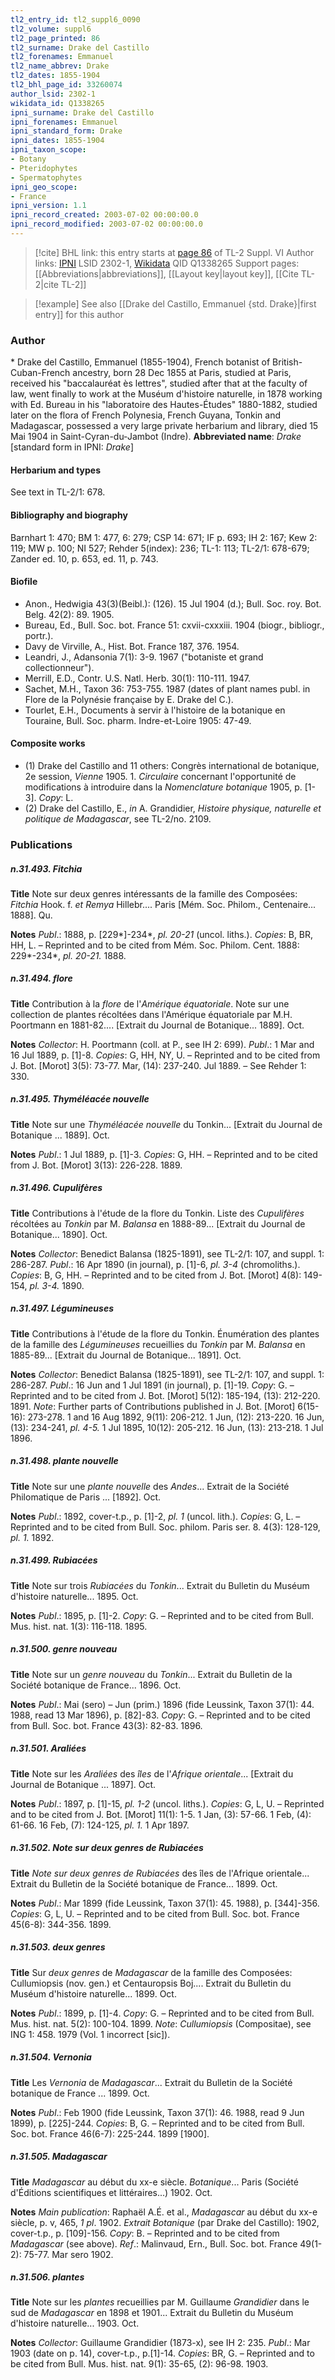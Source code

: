 ```yaml
---
tl2_entry_id: tl2_suppl6_0090
tl2_volume: suppl6
tl2_page_printed: 86
tl2_surname: Drake del Castillo
tl2_forenames: Emmanuel
tl2_name_abbrev: Drake
tl2_dates: 1855-1904
tl2_bhl_page_id: 33260074
author_lsid: 2302-1
wikidata_id: Q1338265
ipni_surname: Drake del Castillo
ipni_forenames: Emmanuel
ipni_standard_form: Drake
ipni_dates: 1855-1904
ipni_taxon_scope: 
- Botany
- Pteridophytes
- Spermatophytes
ipni_geo_scope: 
- France
ipni_version: 1.1
ipni_record_created: 2003-07-02 00:00:00.0
ipni_record_modified: 2003-07-02 00:00:00.0
---
```


> [!cite] BHL link: this entry starts at [page 86](https://www.biodiversitylibrary.org/page/33260074) of TL-2 Suppl. VI
> Author links: [IPNI](https://www.ipni.org/a/2302-1) LSID 2302-1, [Wikidata](https://www.wikidata.org/wiki/Q1338265) QID Q1338265
> Support pages: [[Abbreviations|abbreviations]], [[Layout key|layout key]], [[Cite TL-2|cite TL-2]]

> [!example] See also [[Drake del Castillo, Emmanuel {std. Drake}|first entry]] for this author

### Author

\* Drake del Castillo, Emmanuel (1855-1904), French botanist of British-Cuban-French ancestry, born 28 Dec 1855 at Paris, studied at Paris, received his "baccalauréat ès lettres", studied after that at the faculty of law, went finally to work at the Muséum d'histoire naturelle, in 1878 working with Ed. Bureau in his "laboratoire des Hautes-Études" 1880-1882, studied later on the flora of French Polynesia, French Guyana, Tonkin and Madagascar, possessed a very large private herbarium and library, died 15 Mai 1904 in Saint-Cyran-du-Jambot (Indre). 
**Abbreviated name**: *Drake* \[standard form in IPNI: *Drake*\]

#### Herbarium and types

See text in TL-2/1: 678.

#### Bibliography and biography

Barnhart 1: 470; BM 1: 477, 6: 279; CSP 14: 671; IF p. 693; IH 2: 167; Kew 2: 119; MW p. 100; NI 527; Rehder 5(index): 236; TL-1: 113; TL-2/1: 678-679; Zander ed. 10, p. 653, ed. 11, p. 743.

#### Biofile

- Anon., Hedwigia 43(3)(Beibl.): (126). 15 Jul 1904 (d.); Bull. Soc. roy. Bot. Belg. 42(2): 89. 1905.
- Bureau, Ed., Bull. Soc. bot. France 51: cxvii-cxxxiii. 1904 (biogr., bibliogr., portr.).
- Davy de Virville, A., Hist. Bot. France 187, 376. 1954.
- Leandri, J., Adansonia 7(1): 3-9. 1967 ("botaniste et grand collectionneur").
- Merrill, E.D., Contr. U.S. Natl. Herb. 30(1): 110-111. 1947.
- Sachet, M.H., Taxon 36: 753-755. 1987 (dates of plant names publ. in Flore de la Polynésie française by E. Drake del C.).
- Tourlet, E.H., Documents à servir à l'histoire de la botanique en Touraine, Bull. Soc. pharm. Indre-et-Loire 1905: 47-49.

#### Composite works

- (1) Drake del Castillo and 11 others: Congrès international de botanique, 2e session, *Vienne* 1905. 1. *Circulaire* concernant l'opportunité de modifications à introduire dans la *Nomenclature botanique* 1905, p. \[1-3\]. *Copy*: L.
- (2) Drake del Castillo, E., *in* A. Grandidier, *Histoire physique, naturelle et politique de Madagascar*, see TL-2/no. 2109.

### Publications

##### n.31.493. Fitchia

**Title**
Note sur deux genres intéressants de la famille des Composées: *Fitchia* Hook. f. *et Remya* Hillebr.... Paris \[Mém. Soc. Philom., Centenaire... 1888\]. Qu.

**Notes**
*Publ*.: 1888, p. \[229\*\]-234\*, *pl. 20-21* (uncol. liths.). *Copies*: B, BR, HH, L. – Reprinted and to be cited from Mém. Soc. Philom. Cent. 1888: 229\*-234\*, *pl. 20-21.* 1888.

##### n.31.494. flore

**Title**
Contribution à la *flore* de l'*Amérique équatoriale*. Note sur une collection de plantes récoltées dans l'Amérique équatoriale par M.H. Poortmann en 1881-82.... \[Extrait du Journal de Botanique... 1889\]. Oct.

**Notes**
*Collector*: H. Poortmann (coll. at P., see IH 2: 699).
*Publ*.: 1 Mar and 16 Jul 1889, p. \[1\]-8. *Copies*: G, HH, NY, U. – Reprinted and to be cited from J. Bot. \[Morot\] 3(5): 73-77. Mar, (14): 237-240. Jul 1889. – See Rehder 1: 330.

##### n.31.495. Thyméléacée nouvelle

**Title**
Note sur une *Thyméléacée nouvelle* du Tonkin... \[Extrait du Journal de Botanique ... 1889\]. Oct.

**Notes**
*Publ*.: 1 Jul 1889, p. \[1\]-3. *Copies*: G, HH. – Reprinted and to be cited from J. Bot. \[Morot\] 3(13): 226-228. 1889.

##### n.31.496. Cupulifères

**Title**
Contributions à l'étude de la flore du Tonkin. Liste des *Cupulifères* récoltées au *Tonkin* par M. *Balansa* en 1888-89... \[Extrait du Journal de Botanique... 1890\]. Oct.

**Notes**
*Collector*: Benedict Balansa (1825-1891), see TL-2/1: 107, and suppl. 1: 286-287.
*Publ*.: 16 Apr 1890 (in journal), p. \[1\]-6, *pl. 3-4* (chromoliths.). *Copies*: B, G, HH. – Reprinted and to be cited from J. Bot. \[Morot\] 4(8): 149-154, *pl. 3-4.* 1890.

##### n.31.497. Légumineuses

**Title**
Contributions à l'étude de la flore du Tonkin. Énumération des plantes de la famille des *Légumineuses* recueillies du *Tonkin* par M. *Balansa* en 1885-89... \[Extrait du Journal de Botanique... 1891\]. Oct.

**Notes**
*Collector*: Benedict Balansa (1825-1891), see TL-2/1: 107, and suppl. 1: 286-287.
*Publ*.: 16 Jun and 1 Jul 1891 (in journal), p. \[1\]-19. *Copy*: G. – Reprinted and to be cited from J. Bot. \[Morot\] 5(12): 185-194, (13): 212-220. 1891.
*Note*: Further parts of Contributions published in J. Bot. \[Morot\] 6(15-16): 273-278. 1 and 16 Aug 1892, 9(11): 206-212. 1 Jun, (12): 213-220. 16 Jun, (13): 234-241, *pl. 4-5.* 1 Jul 1895, 10(12): 205-212. 16 Jun, (13): 213-218. 1 Jul 1896.

##### n.31.498. plante nouvelle

**Title**
Note sur une *plante nouvelle* des *Andes*... Extrait de la Société Philomatique de Paris ... \[1892\]. Oct.

**Notes**
*Publ*.: 1892, cover-t.p., p. \[1\]-2, *pl. 1* (uncol. lith.). *Copies*: G, L. – Reprinted and to be cited from Bull. Soc. philom. Paris ser. 8. 4(3): 128-129, *pl. 1.* 1892.

##### n.31.499. Rubiacées

**Title**
Note sur trois *Rubiacées* du *Tonkin*... Extrait du Bulletin du Muséum d'histoire naturelle... 1895. Oct.

**Notes**
*Publ*.: 1895, p. \[1\]-2. *Copy*: G. – Reprinted and to be cited from Bull. Mus. hist. nat. 1(3): 116-118. 1895.

##### n.31.500. genre nouveau

**Title**
Note sur un *genre nouveau* du *Tonkin*... Extrait du Bulletin de la Société botanique de France... 1896. Oct.

**Notes**
*Publ*.: Mai (sero) – Jun (prim.) 1896 (fide Leussink, Taxon 37(1): 44. 1988, read 13 Mar 1896), p. \[82\]-83. *Copy*: G. – Reprinted and to be cited from Bull. Soc. bot. France 43(3): 82-83. 1896.

##### n.31.501. Araliées

**Title**
Note sur les *Araliées* des *îles* de l'*Afrique orientale*... \[Extrait du Journal de Botanique ... 1897\]. Oct.

**Notes**
*Publ*.: 1897, p. \[1\]-15, *pl. 1-2* (uncol. liths.). *Copies*: G, L, U. – Reprinted and to be cited from J. Bot. \[Morot\] 11(1): 1-5. 1 Jan, (3): 57-66. 1 Feb, (4): 61-66. 16 Feb, (7): 124-125, *pl. 1.* 1 Apr 1897.

##### n.31.502. Note sur deux genres de Rubiacées

**Title**
*Note sur deux genres de Rubiacées* des îles de l'Afrique orientale... Extrait du Bulletin de la Société botanique de France... 1899. Oct.

**Notes**
*Publ*.: Mar 1899 (fide Leussink, Taxon 37(1): 45. 1988), p. \[344\]-356. *Copies*: G, L, U. – Reprinted and to be cited from Bull. Soc. bot. France 45(6-8): 344-356. 1899.

##### n.31.503. deux genres

**Title**
Sur *deux genres* de *Madagascar* de la famille des Composées: Cullumiopsis (nov. gen.) et Centauropsis Boj.... Extrait du Bulletin du Muséum d'histoire naturelle... 1899. Oct.

**Notes**
*Publ*.: 1899, p. \[1\]-4. *Copy*: G. – Reprinted and to be cited from Bull. Mus. hist. nat. 5(2): 100-104. 1899.
*Note*: *Cullumiopsis* (Compositae), see ING 1: 458. 1979 (Vol. 1 incorrect \[sic\]).

##### n.31.504. Vernonia

**Title**
Les *Vernonia* de *Madagascar*... Extrait du Bulletin de la Société botanique de France ... 1899. Oct.

**Notes**
*Publ*.: Feb 1900 (fide Leussink, Taxon 37(1): 46. 1988, read 9 Jun 1899), p. \[225\]-244.
*Copies*: B, G. – Reprinted and to be cited from Bull. Soc. bot. France 46(6-7): 225-244. 1899 \[1900\].

##### n.31.505. Madagascar

**Title**
*Madagascar* au début du xx-e siècle. *Botanique*... Paris (Société d'Éditions scientifiques et littéraires...) 1902. Oct.

**Notes**
*Main publication*: Raphaël A.É. et al., *Madagascar* au début du xx-e siècle, p. v, 465, *1 pl*. 1902.
*Extrait Botanique* (par Drake del Castillo): 1902, cover-t.p., p. \[109\]-156. *Copy*: B. – Reprinted and to be cited from *Madagascar* (see above).
*Ref*.: Malinvaud, Ern., Bull. Soc. bot. France 49(1-2): 75-77. Mar sero 1902.

##### n.31.506. plantes

**Title**
Note sur les *plantes* recueillies par M. Guillaume *Grandidier* dans le sud de *Madagascar* en 1898 et 1901... Extrait du Bulletin du Muséum d'histoire naturelle... 1903. Oct.

**Notes**
*Collector*: Guillaume Grandidier (1873-x), see IH 2: 235.
*Publ*.: Mar 1903 (date on p. 14), cover-t.p., p.\[1\]-14. *Copies*: BR, G. – Reprinted and to be cited from Bull. Mus. hist. nat. 9(1): 35-65, (2): 96-98. 1903.


